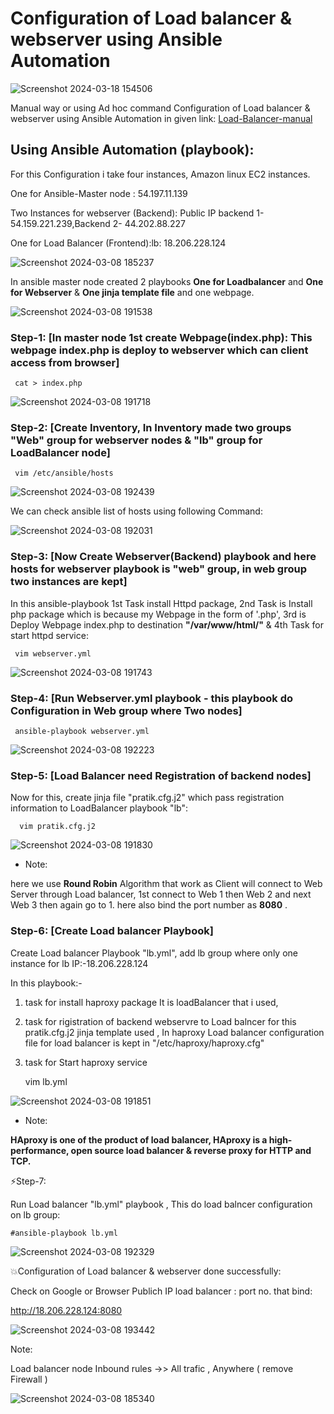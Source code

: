 # Configuration of Load balancer & webserver using Ansible Automation

![Screenshot 2024-03-18 154506](https://github.com/Pratikshinde55/Ansible-loadBalancer-webserver-configuration/assets/145910708/42e18334-9382-403e-ac93-65ceda64796e)

Manual way or using Ad hoc command Configuration of Load balancer & webserver using Ansible Automation in given link:
[Load-Balancer-manual](https://github.com/Pratikshinde55/Load-Balancer.git)

## Using Ansible Automation (playbook):

For this Configuration i take four instances, Amazon linux EC2 instances.

One for  Ansible-Master node :   54.197.11.139

Two Instances for webserver (Backend): Public IP  backend 1- 54.159.221.239,Backend  2- 44.202.88.227

One for Load Balancer (Frontend):lb: 18.206.228.124

![Screenshot 2024-03-08 185237](https://github.com/Pratikshinde55/Ansible-loadBalancer-webserver-configuration/assets/145910708/3a8443c8-80f3-403d-bc7b-4d5b411f6f56)

In ansible master node created 2 playbooks **One for Loadbalancer** and **One for Webserver** & **One jinja template file** and one webpage.

![Screenshot 2024-03-08 191538](https://github.com/Pratikshinde55/Ansible-loadBalancer-webserver-configuration/assets/145910708/8762d476-644d-497e-b0e4-5b2c24c2b34f)

### Step-1: [In master node 1st create Webpage(index.php): This webpage index.php is deploy to webserver which can client access from browser]
     
     cat > index.php

![Screenshot 2024-03-08 191718](https://github.com/Pratikshinde55/Ansible-loadBalancer-webserver-configuration/assets/145910708/7e46d046-7a9b-4ad0-8a46-f329681c06b5)

### Step-2: [Create Inventory, In Inventory made two groups "Web" group for webserver nodes & "lb" group for LoadBalancer node]
     
     vim /etc/ansible/hosts

![Screenshot 2024-03-08 192439](https://github.com/Pratikshinde55/Ansible-loadBalancer-webserver-configuration/assets/145910708/c7222013-3942-48d7-abf2-80024384fa12)

We can check ansible list of hosts using following Command:

![Screenshot 2024-03-08 192031](https://github.com/Pratikshinde55/Ansible-loadBalancer-webserver-configuration/assets/145910708/c4e3522a-b1ff-432d-bf88-e30377fff6a0)

### Step-3: [Now Create Webserver(Backend) playbook and here hosts for webserver playbook is "web" group, in web group two instances are kept]

In this ansible-playbook 1st Task install Httpd package, 2nd Task is Install php package which is because my Webpage in the form of '.php', 3rd is Deploy Webpage 
index.php to destination **"/var/www/html/"** & 4th Task for start httpd service:
     
     vim webserver.yml

![Screenshot 2024-03-08 191743](https://github.com/Pratikshinde55/Ansible-loadBalancer-webserver-configuration/assets/145910708/307945c7-0c30-4c0b-bcee-e35ed336d058)

### Step-4: [Run Webserver.yml playbook - this playbook do Configuration in Web group where Two nodes]
     
     ansible-playbook webserver.yml

![Screenshot 2024-03-08 192223](https://github.com/Pratikshinde55/Ansible-loadBalancer-webserver-configuration/assets/145910708/40949559-4c32-4cd7-abc9-a4f8e64168d7)

### Step-5: [Load Balancer need Registration of backend nodes]

Now for this, create jinja file "pratik.cfg.j2" which pass registration information to LoadBalancer playbook "lb":
      
      vim pratik.cfg.j2

![Screenshot 2024-03-08 191830](https://github.com/Pratikshinde55/Ansible-loadBalancer-webserver-configuration/assets/145910708/ea5a34da-3cc3-470d-95fb-8cc861e69ba1)

- Note:

here we use **Round Robin** Algorithm that work as Client will connect to Web Server through Load balancer, 1st connect to Web 1 then Web 2 and next Web 3 then 
again go to 1. here also bind the port number as **8080** .

### Step-6: [Create Load balancer Playbook]

Create Load balancer Playbook "lb.yml", add lb group where only one instance for lb IP:-18.206.228.124

In this playbook:-
1. task for install haproxy package It is loadBalancer that i used,
2. task for rigistration of backend webservre to Load balncer for this pratik.cfg.j2 jinja template used , In haproxy Load balancer configuration file for load 
balancer is kept in "/etc/haproxy/haproxy.cfg"
3. task for Start haproxy service

     vim lb.yml

![Screenshot 2024-03-08 191851](https://github.com/Pratikshinde55/Ansible-loadBalancer-webserver-configuration/assets/145910708/bd60bfcf-8a66-49ae-aa38-3478aa5398a4)

- Note:

**HAproxy is one of the product of load balancer, HAproxy is a high-performance, open source load balancer & reverse proxy for HTTP and TCP.**

⚡Step-7:

Run Load balancer "lb.yml" playbook , This do load balncer configuration on lb group:

    #ansible-playbook lb.yml

![Screenshot 2024-03-08 192329](https://github.com/Pratikshinde55/Ansible-loadBalancer-webserver-configuration/assets/145910708/006b2f23-342c-49b9-a1b2-adc0f95d6685)


💥Configuration of Load balancer & webserver done successfully:

  Check on Google or Browser Publich IP load balancer : port no. that bind:

  http://18.206.228.124:8080

![Screenshot 2024-03-08 193442](https://github.com/Pratikshinde55/Ansible-loadBalancer-webserver-configuration/assets/145910708/823b6f21-2453-4580-9369-ef92c9e1ed26)

Note:

Load balancer node Inbound rules ->> All trafic , Anywhere ( remove Firewall )

![Screenshot 2024-03-08 185340](https://github.com/Pratikshinde55/Ansible-loadBalancer-webserver-configuration/assets/145910708/16ee3cf8-f783-4ea8-8dd4-f019dce74bb8)

  








   











